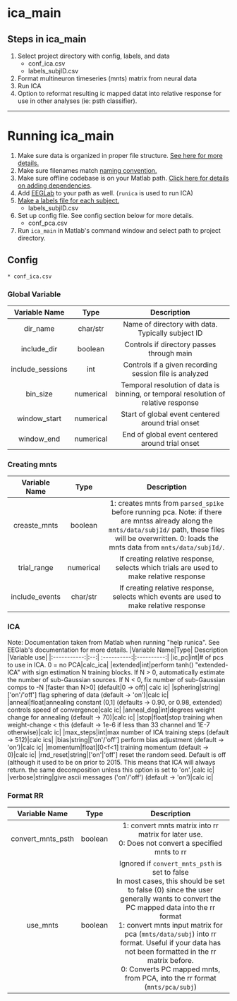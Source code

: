 # ica_main
## Steps in ica_main
1. Select project directory with config, labels, and data
    * conf_ica.csv
    * labels_subjID.csv
2. Format multineuron timeseries (mnts) matrix from neural data
3. Run ICA
4. Option to reformat resulting ic mapped datat into relative response for use in other analyses (ie: psth classifier).
---
# Running ica_main
1. Make sure data is organized in proper file structure. [See here for more details.](./file_layout.md)
2. Make sure filenames match [naming convention.](./filename_convention.md)
3. Make sure offline codebase is on your Matlab path. [Click here for details on adding dependencies](https://github.com/moxon-lab-codebase/docs/blob/main/matlab_basics/adding_dependencies.md).
4. Add [EEGLab](https://www.mathworks.com/matlabcentral/fileexchange/56415-eeglab?s_tid=srchtitle) to your path as well. (`runica` is used to run ICA)
5. [Make a labels file for each subject.](./labels_file.md)
    * labels_subjID.csv
6. Set up config file. See config section below for more details.
    * conf_pca.csv
7. Run `ica_main` in Matlab's command window and select path to project directory.

## Config
    * conf_ica.csv
### Global Variable
|Variable Name|Type| Description |
|:-----------:|:--:|:-----------:|
|dir_name|char/str|Name of directory with data. Typically subject ID|
|include_dir|boolean|Controls if directory passes through main|
|include_sessions|int|Controls if a given recording session file is analyzed|
|bin_size|numerical|Temporal resolution of data is binning, or temporal resolution of relative response|
|window_start|numerical|Start of global event centered around trial onset|
|window_end|numerical|End of global event centered around trial onset|

### Creating mnts
|Variable Name|Type| Description |
|:-----------:|:--:|:-----------:|
|creaste_mnts|boolean|1: creates mnts from `parsed_spike` before running pca. Note: if there are mntss already along the `mnts/data/subjId/` path, these files will be overwritten. 0: loads the mnts data from `mnts/data/subjId/`.|
|trial_range|numerical|If creating relative response, selects which trials are used to make relative response|
|include_events|char/str|If creating relative response, selects which events are used to make relative response|

### ICA
Note: Documentation taken from Matlab when running "help runica". See EEGlab's documentation for more details.
|Variable Name|Type| Description |Variable use|
|:-----------:|:--:| :----------:|:----------:|
|ic_pc|int|# of pcs to use in ICA. 0 = no PCA|calc_ica|
|extended|int|perform tanh() "extended-ICA" with sign estimation N training blocks. If N > 0, automatically estimate the number of sub-Gaussian sources. If N < 0, fix number of sub-Gaussian comps to -N [faster than N>0] (default|0 -> off)| calc ic|
|sphering|string|['on'/'off'] flag sphering of data (default -> 'on')|calc ic|
|anneal|float|annealing constant (0,1] (defaults -> 0.90, or 0.98, extended) controls speed of convergence|calc ic|
|anneal_deg|int|degrees weight change for annealing (default -> 70)|calc ic|
|stop|float|stop training when weight-change < this (default -> 1e-6 if less than 33 channel and 1E-7 otherwise)|calc ic|
|max_steps|int|max number of ICA training steps    (default -> 512)|calc ics|
|bias|string|['on'/'off'] perform bias adjustment    (default -> 'on')|calc ic|
|momentum|float|[0<f<1] training momentum (default -> 0)|calc ic|
|rnd_reset|string|['on'|'off'] reset the random seed. Default is off (although it used to be on prior to 2015. This means that ICA will always return. the same decomposition unless this option is set to 'on'.|calc ic|
|verbose|string|give ascii messages ('on'/'off') (default -> 'on')|calc ic|

### Format RR
|Variable Name|Type| Description |
|:-----------:|:--:|:-----------:|
|convert_mnts_psth|boolean|1: convert mnts matrix into rr matrix for later use. <br/>0: Does not convert a specified mnts to rr|
|use_mnts|boolean|Ignored if `convert_mnts_psth` is set to false<br/>In most cases, this should be set to false (0) since the user generally wants to convert the PC mapped data into the rr format<br/>1: convert mnts input matrix for pca (`mnts/data/subj`) into rr format. Useful if your data has not been formatted in the rr matrix before. <br/>0: Converts PC mapped mnts, from PCA, into the rr format (`mnts/pca/subj`)|